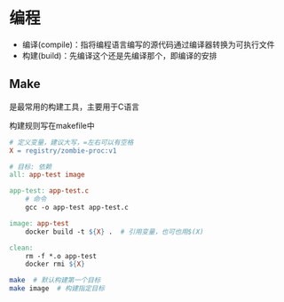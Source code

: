 # 编程

- 编译(compile)：指将编程语言编写的源代码通过编译器转换为可执行文件
- 构建(build)：先编译这个还是先编译那个，即编译的安排

## Make

是最常用的构建工具，主要用于C语言

构建规则写在makefile中

```makefile
# 定义变量，建议大写，=左右可以有空格
X = registry/zombie-proc:v1

# 目标: 依赖
all: app-test image

app-test: app-test.c
    # 命令
	gcc -o app-test app-test.c

image: app-test
	docker build -t ${X} .  # 引用变量，也可也用$(X)

clean: 
	rm -f *.o app-test
	docker rmi ${X}
```

```bash
make  # 默认构建第一个目标
make image  # 构建指定目标
```
